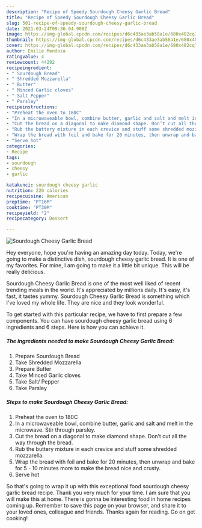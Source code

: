 ```yaml
---
description: "Recipe of Speedy Sourdough Cheesy Garlic Bread"
title: "Recipe of Speedy Sourdough Cheesy Garlic Bread"
slug: 501-recipe-of-speedy-sourdough-cheesy-garlic-bread
date: 2021-03-24T09:36:04.908Z
image: https://img-global.cpcdn.com/recipes/d6c433ae3ab58a1e/680x482cq70/sourdough-cheesy-garlic-bread-recipe-main-photo.jpg
thumbnail: https://img-global.cpcdn.com/recipes/d6c433ae3ab58a1e/680x482cq70/sourdough-cheesy-garlic-bread-recipe-main-photo.jpg
cover: https://img-global.cpcdn.com/recipes/d6c433ae3ab58a1e/680x482cq70/sourdough-cheesy-garlic-bread-recipe-main-photo.jpg
author: Emilie Mendoza
ratingvalue: 4
reviewcount: 44292
recipeingredient:
- " Sourdough Bread"
- " Shredded Mozzarella"
- " Butter"
- " Minced Garlic cloves"
- " Salt Pepper"
- " Parsley"
recipeinstructions:
- "Preheat the oven to 180C"
- "In a microwaveable bowl, combine butter, garlic and salt and melt in the microwave. Stir through parsley."
- "Cut the bread on a diagonal to make diamond shape. Don’t cut all the way through the bread."
- "Rub the buttery mixture in each crevice and stuff some shredded mozzarella."
- "Wrap the bread with foil and bake for 20 minutes, then unwrap and bake for 5 - 10 minutes more to make the bread nice and crusty."
- "Serve hot"
categories:
- Recipe
tags:
- sourdough
- cheesy
- garlic

katakunci: sourdough cheesy garlic 
nutrition: 220 calories
recipecuisine: American
preptime: "PT16M"
cooktime: "PT30M"
recipeyield: "2"
recipecategory: Dessert

---
```



![Sourdough Cheesy Garlic Bread](https://img-global.cpcdn.com/recipes/d6c433ae3ab58a1e/680x482cq70/sourdough-cheesy-garlic-bread-recipe-main-photo.jpg)

Hey everyone, hope you're having an amazing day today. Today, we're going to make a distinctive dish, sourdough cheesy garlic bread. It is one of my favorites. For mine, I am going to make it a little bit unique. This will be really delicious.



Sourdough Cheesy Garlic Bread is one of the most well liked of recent trending meals in the world. It's appreciated by millions daily. It's easy, it's fast, it tastes yummy. Sourdough Cheesy Garlic Bread is something which I've loved my whole life. They are nice and they look wonderful.


To get started with this particular recipe, we have to first prepare a few components. You can have sourdough cheesy garlic bread using 6 ingredients and 6 steps. Here is how you can achieve it.

<!--inarticleads1-->

##### The ingredients needed to make Sourdough Cheesy Garlic Bread:

1. Prepare  Sourdough Bread
1. Take  Shredded Mozzarella
1. Prepare  Butter
1. Take  Minced Garlic cloves
1. Take  Salt/ Pepper
1. Take  Parsley




<!--inarticleads2-->

##### Steps to make Sourdough Cheesy Garlic Bread:

1. Preheat the oven to 180C
1. In a microwaveable bowl, combine butter, garlic and salt and melt in the microwave. Stir through parsley.
1. Cut the bread on a diagonal to make diamond shape. Don’t cut all the way through the bread.
1. Rub the buttery mixture in each crevice and stuff some shredded mozzarella.
1. Wrap the bread with foil and bake for 20 minutes, then unwrap and bake for 5 - 10 minutes more to make the bread nice and crusty.
1. Serve hot




So that's going to wrap it up with this exceptional food sourdough cheesy garlic bread recipe. Thank you very much for your time. I am sure that you will make this at home. There is gonna be interesting food in home recipes coming up. Remember to save this page on your browser, and share it to your loved ones, colleague and friends. Thanks again for reading. Go on get cooking!
